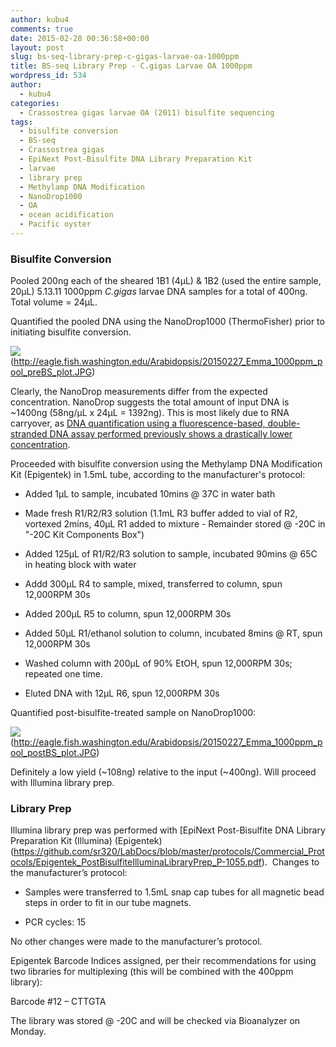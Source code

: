 ```yaml
---
author: kubu4
comments: true
date: 2015-02-28 00:36:58+00:00
layout: post
slug: bs-seq-library-prep-c-gigas-larvae-oa-1000ppm
title: BS-seq Library Prep - C.gigas Larvae OA 1000ppm
wordpress_id: 534
author:
  - kubu4
categories:
  - Crassostrea gigas larvae OA (2011) bisulfite sequencing
tags:
  - bisulfite conversion
  - BS-seq
  - Crassostrea gigas
  - EpiNext Post-Bisulfite DNA Library Preparation Kit
  - larvae
  - library prep
  - Methylamp DNA Modification
  - NanoDrop1000
  - OA
  - ocean acidification
  - Pacific oyster
---
```


### Bisulfite Conversion



Pooled 200ng each of the sheared 1B1 (4μL) & 1B2 (used the entire sample, 20μL) 5.13.11 1000ppm _C.gigas_ larvae DNA samples for a total of 400ng. Total volume = 24μL.

Quantified the pooled DNA using the NanoDrop1000 (ThermoFisher) prior to initiating bisulfite conversion.

![](https://eagle.fish.washington.edu/Arabidopsis/20150227_Emma_1000ppm_pool_preBS_plot.JPG)(http://eagle.fish.washington.edu/Arabidopsis/20150227_Emma_1000ppm_pool_preBS_plot.JPG)

Clearly, the NanoDrop measurements differ from the expected concentration. NanoDrop suggests the total amount of input DNA is ~1400ng (58ng/μL x 24μL = 1392ng). This is most likely due to RNA carryover, as [DNA quantification using a fluorescence-based, double-stranded DNA assay performed previously shows a drastically lower concentration](https://robertslab.github.io/sams-notebook/2015-01-12-speedvac-c-gigas-larvae-oa-dna.html).

Proceeded with bisulfite conversion using the Methylamp DNA Modification Kit (Epigentek) in 1.5mL tube, according to the manufacturer's protocol:




    
  * Added 1μL to sample, incubated 10mins @ 37C in water bath

    
  * Made fresh R1/R2/R3 solution (1.1mL R3 buffer added to vial of R2, vortexed 2mins, 40μL R1 added to mixture - Remainder stored @ -20C in "-20C Kit Components Box")

    
  * Added 125μL of R1/R2/R3 solution to sample, incubated 90mins @ 65C in heating block with water

    
  * Addd 300μL R4 to sample, mixed, transferred to column, spun 12,000RPM 30s

    
  * Added 200μL R5 to column, spun 12,000RPM 30s

    
  * Added 50μL R1/ethanol solution to column, incubated 8mins @ RT, spun 12,000RPM 30s

    
  * Washed column with 200μL of 90% EtOH, spun 12,000RPM 30s; repeated one time.

    
  * Eluted DNA with 12μL R6, spun 12,000RPM 30s



Quantified post-bisulfite-treated sample on NanoDrop1000:

![](https://eagle.fish.washington.edu/Arabidopsis/20150227_Emma_1000ppm_pool_postBS_plot.JPG)(http://eagle.fish.washington.edu/Arabidopsis/20150227_Emma_1000ppm_pool_postBS_plot.JPG)

Definitely a low yield (~108ng) relative to the input (~400ng). Will proceed with Illumina library prep.





### Library Prep



Illumina library prep was performed with [EpiNext Post-Bisulfite DNA Library Preparation Kit (Illumina) (Epigentek)(https://github.com/sr320/LabDocs/blob/master/protocols/Commercial_Protocols/Epigentek_PostBisulfiteIlluminaLibraryPrep_P-1055.pdf).  Changes to the manufacturer’s protocol:




    
  * Samples were transferred to 1.5mL snap cap tubes for all magnetic bead steps in order to fit in our tube magnets.

    
  * PCR cycles: 15



No other changes were made to the manufacturer’s protocol.

Epigentek Barcode Indices assigned, per their recommendations for using two libraries for multiplexing (this will be combined with the 400ppm library):

Barcode #12 – CTTGTA

The library was stored @ -20C and will be checked via Bioanalyzer on Monday.
